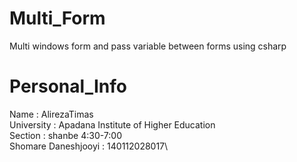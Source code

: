# Multi_Form
Multi windows form and pass variable between forms using csharp
# Personal_Info
Name : AlirezaTimas\
University : Apadana Institute of Higher Education\
Section : shanbe 4:30-7:00\
Shomare Daneshjooyi : 140112028017\
